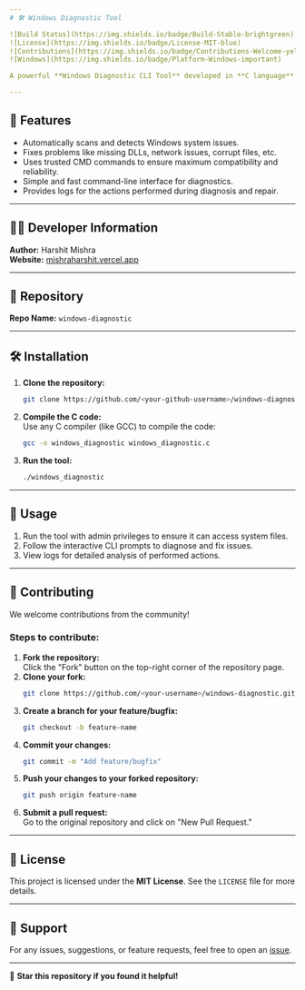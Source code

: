 ```yaml
---
# 🛠️ Windows Diagnostic Tool  

![Build Status](https://img.shields.io/badge/Build-Stable-brightgreen)  
![License](https://img.shields.io/badge/License-MIT-blue)  
![Contributions](https://img.shields.io/badge/Contributions-Welcome-yellow)  
![Windows](https://img.shields.io/badge/Platform-Windows-important)

A powerful **Windows Diagnostic CLI Tool** developed in **C language** that detects and fixes Windows problems automatically using CMD commands. This tool is designed to streamline troubleshooting, boost system performance, and enhance user experience with a single, easy-to-use interface.

---
```


## 🚀 Features

- Automatically scans and detects Windows system issues.  
- Fixes problems like missing DLLs, network issues, corrupt files, etc.  
- Uses trusted CMD commands to ensure maximum compatibility and reliability.  
- Simple and fast command-line interface for diagnostics.  
- Provides logs for the actions performed during diagnosis and repair.  

---

## 🧑‍💻 Developer Information  

**Author:** Harshit Mishra  
**Website:** [mishraharshit.vercel.app](https://mishraharshit.vercel.app)  

---

## 📂 Repository  

**Repo Name:** `windows-diagnostic`

---

## 🛠️ Installation  

1. **Clone the repository:**  
   ```bash
   git clone https://github.com/<your-github-username>/windows-diagnostic.git
   ```
2. **Compile the C code:**  
   Use any C compiler (like GCC) to compile the code:  
   ```bash
   gcc -o windows_diagnostic windows_diagnostic.c
   ```
3. **Run the tool:**  
   ```bash
   ./windows_diagnostic
   ```

---

## 📖 Usage  

1. Run the tool with admin privileges to ensure it can access system files.  
2. Follow the interactive CLI prompts to diagnose and fix issues.  
3. View logs for detailed analysis of performed actions.  

---

## 🤝 Contributing  

We welcome contributions from the community!  

### Steps to contribute:  
1. **Fork the repository:**  
   Click the "Fork" button on the top-right corner of the repository page.  
2. **Clone your fork:**  
   ```bash
   git clone https://github.com/<your-username>/windows-diagnostic.git
   ```
3. **Create a branch for your feature/bugfix:**  
   ```bash
   git checkout -b feature-name
   ```
4. **Commit your changes:**  
   ```bash
   git commit -m "Add feature/bugfix"
   ```
5. **Push your changes to your forked repository:**  
   ```bash
   git push origin feature-name
   ```
6. **Submit a pull request:**  
   Go to the original repository and click on "New Pull Request."  

---

## 🔐 License  

This project is licensed under the **MIT License**. See the `LICENSE` file for more details.  

---

## 📧 Support  

For any issues, suggestions, or feature requests, feel free to open an [issue](https://github.com/<your-github-username>/windows-diagnostic/issues).  

---

🌟 **Star this repository if you found it helpful!**
```
